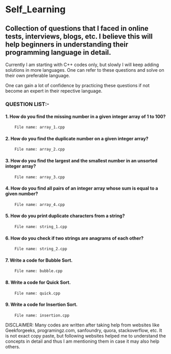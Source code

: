 # Self_Learning

## Collection of questions that I faced in online tests, interviews, blogs, etc. I believe this will help beginners in understanding their programming language in detail.

Currently I am starting with C++ codes only, but slowly I will keep adding solutions in more languages. One can refer to these questions and solve on their own preferable language.

One can gain a lot of confidence by practicing these questions if not become an expert in their repective language.

### QUESTION LIST:-
#### 1. How do you find the missing number in a given integer array of 1 to 100?
        File name: array_1.cpp
#### 2. How do you find the duplicate number on a given integer array?
        File name: array_2.cpp
#### 3. How do you find the largest and the smallest number in an unsorted integer array?
        File name: array_3.cpp
#### 4. How do you find all pairs of an integer array whose sum is equal to a given number?
        File name: array_4.cpp
#### 5. How do you print duplicate characters from a string?
        File name: string_1.cpp
#### 6. How do you check if two strings are anagrams of each other?
        File name: string_2.cpp
#### 7. Write a code for Bubble Sort.
        File name: bubble.cpp
#### 8. Write a code for Quick Sort.
        File name: quick.cpp
#### 9. Write a code for Insertion Sort.
        File name: insertion.cpp

DISCLAIMER: Many codes are written after taking help from websites like Geekforgeeks, programingz.com, sanfoundry, quora, stackoverflow, etc. It is not exact copy paste, but following websites helped me to understand the concepts in detail and thus I am mentioning them in case it may also help others.
